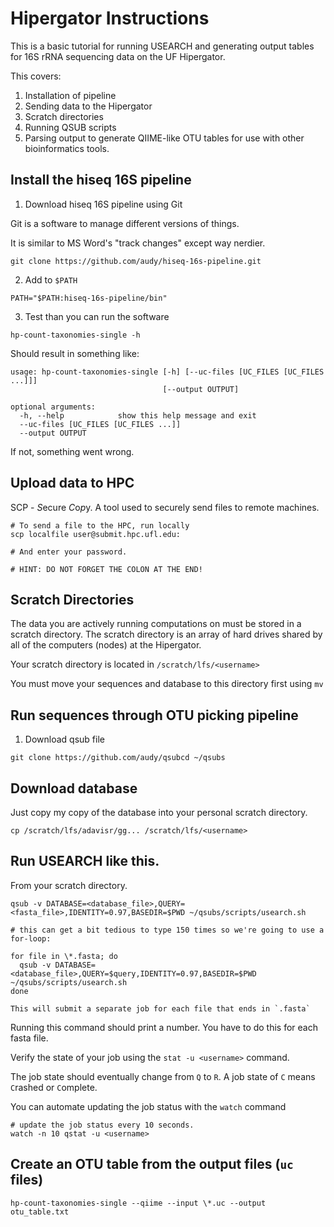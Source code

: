 # Hipergator Instructions

This is a basic tutorial for running USEARCH and generating output
tables for 16S rRNA sequencing data on the UF Hipergator.

This covers:

1. Installation of pipeline
2. Sending data to the Hipergator
3. Scratch directories
4. Running QSUB scripts
5. Parsing output to generate QIIME-like OTU tables
   for use with other bioinformatics tools.

## Install the hiseq 16S pipeline

1. Download hiseq 16S pipeline using Git

Git is a software to manage different versions of things.

It is similar to MS Word's "track changes" except way nerdier.

```
git clone https://github.com/audy/hiseq-16s-pipeline.git
```

2. Add to `$PATH`

```
PATH="$PATH:hiseq-16s-pipeline/bin"
```

3. Test than you can run the software

```
hp-count-taxonomies-single -h
```

Should result in something like:

```
usage: hp-count-taxonomies-single [-h] [--uc-files [UC_FILES [UC_FILES ...]]]
                                  [--output OUTPUT]

optional arguments:
  -h, --help            show this help message and exit
  --uc-files [UC_FILES [UC_FILES ...]]
  --output OUTPUT
```

If not, something went wrong.

## Upload data to HPC

SCP - *S*ecure *C*o*p*y. A tool used to securely send files to remote machines.

```
# To send a file to the HPC, run locally
scp localfile user@submit.hpc.ufl.edu:

# And enter your password.

# HINT: DO NOT FORGET THE COLON AT THE END!

```

## Scratch Directories

The data you are actively running computations on must be stored in
a scratch directory. The scratch directory is an array of hard drives
shared by all of the computers (nodes) at the Hipergator.

Your scratch directory is located in `/scratch/lfs/<username>`

You must move your sequences and database to this directory first using `mv`

## Run sequences through OTU picking pipeline

1. Download qsub file

```
git clone https://github.com/audy/qsubcd ~/qsubs
```

## Download database

Just copy my copy of the database into your personal scratch directory.

```
cp /scratch/lfs/adavisr/gg... /scratch/lfs/<username>
```

## Run USEARCH like this.

From your scratch directory.

```
qsub -v DATABASE=<database_file>,QUERY=<fasta_file>,IDENTITY=0.97,BASEDIR=$PWD ~/qsubs/scripts/usearch.sh

# this can get a bit tedious to type 150 times so we're going to use a for-loop:

for file in \*.fasta; do
  qsub -v DATABASE=<database_file>,QUERY=$query,IDENTITY=0.97,BASEDIR=$PWD ~/qsubs/scripts/usearch.sh
done

This will submit a separate job for each file that ends in `.fasta`
```

Running this command should print a number. You have to do this for each fasta file.

Verify the state of your job using the `stat -u <username>` command.

The job state should eventually change from `Q` to `R`. A job state of `C`
means `C`rashed or `C`omplete.

You can automate updating the job status with the `watch` command

```
# update the job status every 10 seconds.
watch -n 10 qstat -u <username>
```

## Create an OTU table from the output files (`uc` files)

```
hp-count-taxonomies-single --qiime --input \*.uc --output otu_table.txt
```
